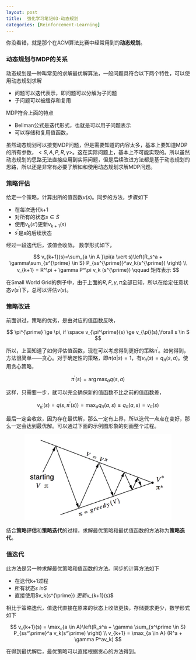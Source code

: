 ```yaml
---
layout: post
title:  强化学习笔记03-动态规划
categories: [Reinforcement-Learning]
---
```


你没看错，就是那个在ACM算法比赛中经常用到的**动态规划**。

### 动态规划与MDP的关系

动态规划是一种叫常见的求解最优解算法，一般问题具符合以下两个特性，可以使用动态规划求解

* 问题可以迭代表示，即问题可以分解为子问题
* 子问题可以被缓存和复用

MDP符合上面的特点

* Bellman公式是迭代形式，也就是可以用子问题表示
* 可以存储和复用值函数，

虽然动态规划可以接觉MDP问题，但是需要知道的内容太多，基本上要知道MDP的所有参数，$<S,A,P,R,\gamma>$。这在实际问题上，基本上不可能实现的。所以虽然动态规划的思路无法直接应用到实际问题，但是后续改进方法都是基于动态规划的思路，所以还是非常有必要了解如和使用动态规划求解MDP问题。

### 策略评估

给定一个策略，计算出所的值函数$v(s)$。同步的方法，步骤如下

* 在每次迭代k+1
* 对所有的状态$s \in S$
* 使用$v_k(s\prime)$更新$v_{k+1}(s)$
* $s^{\prime}$是$s$的后续状态

经过一段迭代后，该值会收敛。 数学形式如下，

$$
v_{k+1}(s)=\sum_{a \in A }\pi(a \vert s)\left(R_s^a + \gamma\sum_{s^{\prime} \in S} P_{ss^{\prime}}^av_k(s^{\prime}) \right) \\
v_{k+1} = R^\pi + \gamma P^\pi v_k (s^{\prime})   \qquad 矩阵表示
$$

在Small World Grid的例子中，由于上面的$R,P,\gamma,\pi$全部已知，所以在给定任意状态$v(s^\prime)$下，总可以评估$v(s)$。


### 策略改进

前面讲过，策略的优劣，是由对应的值函数反映，

$$
\pi^{\prime} \ge \pi, if \space  v_{\pi^\prime}(s) \ge v_{\pi}(s),\forall s \in S
$$

所以，上面知道了如何评估值函数，现在可以考虑得到更好的策略$\pi^\prime$。如何得到，方法很简单——贪心。对于确定性的策略，即$\pi(a \vert s)=1$，有$v_{\pi}(s) = q_{\pi}(s,a)$。使用贪心策略，

$$
\pi^\prime(s)=\arg \max_a q(s,a)
$$

这样，只需要一步，就可以完全确保新的值函数不比之前的值函数差，

$$
v_{\pi^\prime}(s)=q(s, \pi^\prime(s)) = \max_a q_\pi(a,s) \ge q_\pi(a,s) = v_\pi(s)
$$

最后一定会收敛，因为存在最优解，那么一定有上界，所以迭代一点点在变好，那么一定会达到最优解。可以通过下面的示例图形象的刻画整个过程。

<div style='display: block;margin: auto;width:80%'>
	<img src='/img/policy_evaluation_improvement.png' />
</div>

结合**策略评估**和**策略迭代**的过程，求解最优策略和最优值函数的方法称为**策略迭代**。

### 值迭代

此方法是另一种求解最优策略和值函数的方法。同步的计算方法如下

* 在迭代k+1过程
* 所有状态$s \ in S$
* 直接使用$v_k(s^{\prime}) $更新$v_{k+1}(s)$

相比于策略迭代，值迭代直接在原来的状态上收敛更快，存储要求更少，数学形式如下

$$
v_{k+1}(s) = \max_{a \in A}\left(R_s^a + \gamma \sum_{s^\prime \in S} P_{ss^\prime}^a v_k(s^\prime) \right) \\
v_{k+1} = \max_{a \in A} (R^a + \gamma P^av_k)
$$

在得到最优解后，最优策略可以直接根据贪心的方法得到。